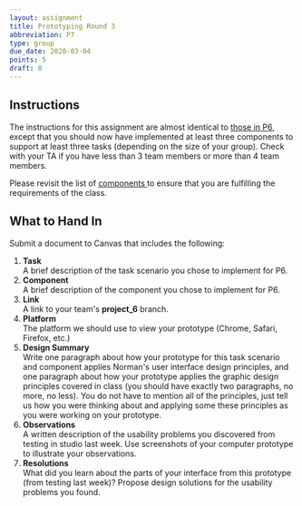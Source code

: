 ```yaml
---
layout: assignment
title: Prototyping Round 3
abbreviation: P7
type: group
due_date: 2020-03-04
points: 5
draft: 0
---
```


## Instructions
The instructions for this assignment are almost identical to [those in P6](p6), except that you should now have implemented at least three components to support at least three tasks (depending on the size of your group). Check with your TA if you have less than 3 team members or more than 4 team members.

Please revisit the list of <a href="components" class="pj">components <i class="fas fa-link"></i></a> to ensure that you are fulfilling the requirements of the class.

## What to Hand In
Submit a document to Canvas that includes the following:

1. **Task**<br> A brief description of the task scenario you chose to implement for P6.
2. **Component**<br> A brief description of the component you chose to implement for P6.
3. **Link**<br>A link to your team's **project_6** branch. 
4. **Platform**<br>The platform we should use to view your prototype (Chrome, Safari, Firefox, etc.)
5. **Design Summary**<br>Write one paragraph about how your prototype for this task scenario and component applies Norman's user interface design principles, and one paragraph about how your prototype applies the graphic design principles covered in class (you should have exactly two paragraphs, no more, no less). You do not have to mention all of the principles, just tell us how you were thinking about and applying some these principles as you were working on your prototype.
6. **Observations**<br>A written description of the usability problems you discovered from testing in studio last week. Use screenshots of your computer prototype to illustrate your observations.
7. **Resolutions**<br>What did you learn about the parts of your interface from this prototype (from testing last week)? Propose design solutions for the usability problems you found.